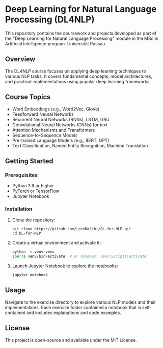 # Deep Learning for Natural Language Processing (DL4NLP)

This repository contains the coursework and projects developed as part of the "Deep Learning for Natural Language Processing" module in the MSc in Artificial Intelligence program. Universität Passau

## Overview

The DL4NLP course focuses on applying deep learning techniques to various NLP tasks. It covers fundamental concepts, model architectures, and practical implementations using popular deep learning frameworks.

## Course Topics

* Word Embeddings (e.g., Word2Vec, GloVe)
* Feedforward Neural Networks
* Recurrent Neural Networks (RNNs), LSTM, GRU
* Convolutional Neural Networks (CNNs) for text
* Attention Mechanisms and Transformers
* Sequence-to-Sequence Models
* Pre-trained Language Models (e.g., BERT, GPT)
* Text Classification, Named Entity Recognition, Machine Translation


## Getting Started

### Prerequisites

* Python 3.6 or higher
* PyTorch or TensorFlow
* Jupyter Notebook

### Installation

1. Clone the repository:

   ```bash
   git clone https://github.com/LeenBalkhi/DL-for-NLP.git
   cd DL-for-NLP
   ```

2. Create a virtual environment and activate it:

   ```bash
   python -m venv venv
   source venv/bin/activate  # On Windows: venv\Scripts\activate
   ```

4. Launch Jupyter Notebook to explore the notebooks:

   ```bash
   jupyter notebook
   ```

## Usage

Navigate to the exercise directory to explore various NLP models and their implementations. Each exercise folder contained a notebook that is self-contained and includes explanations and code examples.


## License

This project is open-source and available under the MIT License.
